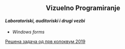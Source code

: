 ## <center> Vizuelno Programiranje </center>
#### _Laboratoriski, auditoriski i drugi vezbi_
* _Windows forms_</br>

[Решена задача од прв колоквум 
2019](course/kol1/Kolokvium2019/)
